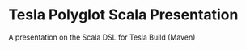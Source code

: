 Tesla Polyglot Scala Presentation
=================================

A presentation on the Scala DSL for Tesla Build (Maven)
